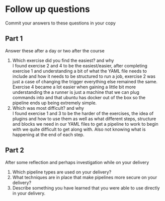 # Follow up questions

Commit your answers to these questions in your copy

## Part 1
Answer these after a day or two after the course 

1. Which exercise did you find the easiest? and why<br/>
    I found exercise 2 and 4 to be the easiest/easier, after completing exercise 1 and understanding a bit of what the YAML file needs to include and how it needs to be structured to run a job, exercise 2 was just a case of changing the trigger everything else remained the same.
    Exercise 4 became a lot easier when gaining a little bit more understanding the a runner is just a machine that we can plug commands into and that ubuntu has docker out of the box so the pipeline ends up being extremely simple.
2. Which was most difficult? and why<br/>
    I found exercise 1 and 3 to be the harder of the exercises, the idea of plugins and how to use them as well as what different steps, structure and blocks we need in our YAML files to get a pipeline to work to begin with we quite difficult to get along with. Also not knowing what is happening at the end of each step.


## Part 2

After some reflection and perhaps investigation while on your delivery

1. Which pipeline types are used on your delivery?
2. What techniques are in place that make pipelines more secure on your delivery?
3. Describe something you have learned that you were able to use directly in your delivery.










